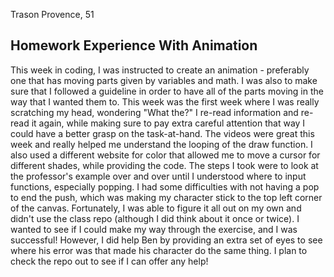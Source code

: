 Trason Provence, 51

## Homework Experience With Animation
This week in coding, I was instructed to create an animation - preferably one that has moving parts given by variables and math. I was also to make sure that I followed a guideline in order to have all of the parts moving in the way that I wanted them to. This week was the first week where I was really scratching my head, wondering "What the?" I re-read information and re-read it again, while making sure to pay extra careful attention that way I could have a better grasp on the task-at-hand. The videos were great this week and really helped me understand the looping of the draw function. I also used a different website for color that allowed me to move a cursor for different shades, while providing the code. The steps I took were to look at the professor's example over and over until I understood where to input functions, especially popping. I had some difficulties with not having a pop to end the push, which was making my character stick to the top left corner of the canvas. Fortunately, I was able to figure it all out on my own and didn't use the class repo (although I did think about it once or twice). I wanted to see if I could make my way through the exercise, and I was successful! However, I did help Ben by providing an extra set of eyes to see where his error was that made his character do the same thing. I plan to check the repo out to see if I can offer any help!
